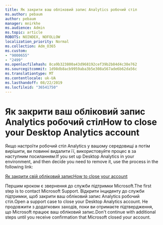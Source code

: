 ```yaml
---
title: Як закрити ваш обліковий запис Analytics робочий стіл
ms.author: pebaum
author: pebaum
manager: mnirkhe
ms.audience: Admin
ms.topic: article
ROBOTS: NOINDEX, NOFOLLOW
localization_priority: Normal
ms.collection: Adm_O365
ms.custom:
- "9000655"
- "2499"
ms.openlocfilehash: 8ca9b323800a43d968192cef39b2b84d4c38e762
ms.sourcegitcommit: 1d98db8acb9959aba3b5e308a567ade6b62da56c
ms.translationtype: MT
ms.contentlocale: uk-UA
ms.lasthandoff: 08/22/2019
ms.locfileid: "36541750"
---
```

# <a name="how-to-close-your-desktop-analytics-account"></a><span data-ttu-id="be51e-102">Як закрити ваш обліковий запис Analytics робочий стіл</span><span class="sxs-lookup"><span data-stu-id="be51e-102">How to close your Desktop Analytics account</span></span>

<span data-ttu-id="be51e-103">Якщо настроїти робочий стіл Analytics у вашому середовищі а потім вирішити, ви повинні видалити її, використовуйте процес в за наступним посиланням:</span><span class="sxs-lookup"><span data-stu-id="be51e-103">If you set up Desktop Analytics in your environment, and then decide you need to remove it, use the process in the following link:</span></span>

[<span data-ttu-id="be51e-104">Як закрити свій обліковий запис</span><span class="sxs-lookup"><span data-stu-id="be51e-104">How to close your account</span></span>](https://docs.microsoft.com/sccm/desktop-analytics/account-close)

<span data-ttu-id="be51e-105">Першим кроком є звернення до служби підтримки Microsoft.</span><span class="sxs-lookup"><span data-stu-id="be51e-105">The first step is to contact Microsoft Support.</span></span> <span data-ttu-id="be51e-106">Відкрити інциденту до служби підтримки, щоб закрити ваш обліковий запис Analytics робочий стіл.</span><span class="sxs-lookup"><span data-stu-id="be51e-106">Open a support case to close your Desktop Analytics account.</span></span> <span data-ttu-id="be51e-107">Не продовжити з додаткових заходів, поки ви отримаєте підтвердження, що Microsoft працює ваш обліковий запис.</span><span class="sxs-lookup"><span data-stu-id="be51e-107">Don't continue with additional steps until you receive confirmation that Microsoft closed your account.</span></span>